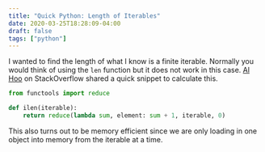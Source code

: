 ```yaml
---
title: "Quick Python: Length of Iterables"
date: 2020-03-25T18:28:09-04:00
draft: false
tags: ["python"]
---
```


I wanted to find the length of what I know is a finite iterable. Normally you would think of using the `len` function but it does not work in this case. [Al Hoo](https://stackoverflow.com/a/44351664) on StackOverflow shared a quick snippet to calculate this.

```python
from functools import reduce

def ilen(iterable):
    return reduce(lambda sum, element: sum + 1, iterable, 0)
```

This also turns out to be memory efficient since we are only loading in one object into memory from the iterable at a time.